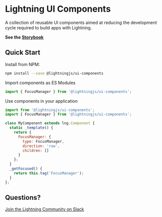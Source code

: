 
# Lightning UI Components

A collection of reusable UI components aimed at reducing the development cycle required to build apps with Lightning.

**See the [Storybook](https://rdkcentral.github.io/Lightning-UI-Components)**

## Quick Start

Install from NPM:

```bash
npm install --save @lightningjs/ui-components
```

Import components as ES Modules

```js
import { FocusManager } from '@lightningjs/ui-components';
```

Use components in your application

```js
import from '@lightningjs/ui-components';
import { FocusManager } from '@lightningjs/ui-components';

class MyComponent extends lng.Component {
  static _template() {
    return {
      FocusManager: {
        type: FocusManager,
        direction: 'row',
        children: []
      }
    };
  }
  _getFocused() {
    return this.tag('FocusManager');
  }
};
```

## Questions?

[Join the Lightning Community on Slack](https://join.slack.com/t/lightning-community/shared_invite/zt-f0khi0lt-OXNrRqCfmEWX7jx3F6GaTw)
